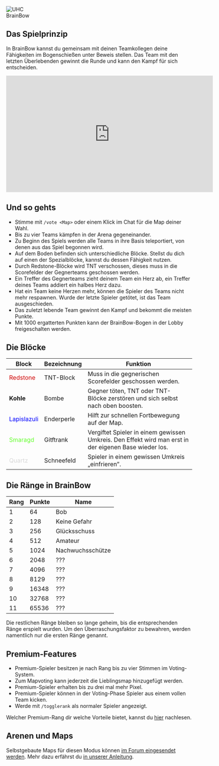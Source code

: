 <div class="banner-wrapper">
    <img alt="UHC" src="../img/BrainBow.png">
    <div class="banner-text">BrainBow</div>
</div>

## Das Spielprinzip

In BrainBow kannst du gemeinsam mit deinen Teamkollegen deine Fähigkeiten im Bogenschießen unter Beweis stellen. Das Team mit den letzten Überlebenden gewinnt die
Runde und kann den Kampf für sich entscheiden.

<iframe width="560" height="315" src="https://www.youtube.com/embed/EPi7lAyV3R8" frameborder="0" allowfullscreen></iframe>

<p></p>

## Und so gehts
- Stimme mit `/vote <Map>` oder einem Klick im Chat für die Map deiner Wahl.
- Bis zu vier Teams kämpfen in der Arena gegeneinander.
- Zu Beginn des Spiels werden alle Teams in ihre Basis teleportiert, von denen aus das Spiel begonnen wird.
- Auf dem Boden befinden sich unterschiedliche Blöcke. Stellst du dich auf einen der Spezialblöcke, kannst du dessen Fähigkeit nutzen.
- Durch Redstone-Blöcke wird TNT verschossen, dieses muss in die Scorefelder der Gegnerteams geschossen werden.
- Ein Treffer des Gegnerteams zieht deinem Team ein Herz ab, ein Treffer deines Teams addiert ein halbes Herz dazu.
- Hat ein Team keine Herzen mehr, können die Spieler des Teams nicht mehr respawnen. Wurde der letzte Spieler getötet, ist das Team ausgeschieden.
- Das zuletzt lebende Team gewinnt den Kampf und bekommt die meisten Punkte.
- Mit 1000 ergatterten Punkten kann der BrainBow-Bogen in der Lobby freigeschalten werden.

## Die Blöcke

| Block | Bezeichnung | Funktion |
| ------ | ------ | ------ |
| <span style="color:#CF0101">Redstone</span> | TNT-Block | Muss in die gegnerischen Scorefelder geschossen werden. |
| <strong>Kohle</strong>| Bombe | Gegner töten, TNT oder TNT-Blöcke zerstören und sich selbst nach oben boosten. |
| <span style="color:#0000FF">Lapislazuli</span> | Enderperle | Hilft zur schnellen Fortbewegung auf der Map. |
| <span style="color:#64FE2E">Smaragd</span> | Gitftrank | Vergiftet Spieler in einem gewissen Umkreis. Den Effekt wird man erst in der eigenen Base wieder los. |
| <span style="color:#D8D8D8">Quartz</span> | Schneefeld | Spieler in einem gewissen Umkreis „einfrieren”. |

## Die Ränge in BrainBow

| Rang | Punkte | Name |
| ------ | ------ | ------ |
| 1 | 64 | Bob |
| 2 | 128 | Keine Gefahr |
| 3 | 256 | Glücksschuss |
| 4 | 512 | Amateur |
| 5 | 1024 | Nachwuchsschütze |
| 6 | 2048 | ??? |
| 7 | 4096 | ??? |
| 8 | 8129 | ??? |
| 9 | 16348 | ??? |
| 10 | 32768 | ??? |
| 11 | 65536 | ??? |

Die restlichen Ränge bleiben so lange geheim, bis die entsprechenden Ränge erspielt wurden. Um den Überraschungsfaktor zu bewahren, werden namentlich nur die ersten Ränge genannt.

## Premium-Features
- Premium-Spieler besitzen je nach Rang bis zu vier Stimmen im Voting-System.
- Zum Mapvoting kann jederzeit die Lieblingsmap hinzugefügt werden.
- Premium-Spieler erhalten bis zu drei mal mehr Pixel.
- Premium-Spieler können in der Voting-Phase Spieler aus einem vollen Team kicken.
- Werde mit `/togglerank` als normaler Spieler angezeigt.

Welcher Premium-Rang dir welche Vorteile bietet, kannst du [hier](/ranks/premium/) nachlesen.

## Arenen und Maps
Selbstgebaute Maps für diesen Modus können <a href="https://forum.timolia.de/forums/map-einsendungen.61/" target="_blank">im Forum eingesendet werden</a>. Mehr dazu erfährst du 
<a href="https://forum.timolia.de/threads/wie-sende-ich-eine-map-ein.21267/" target="_blank">in unserer Anleitung</a>.